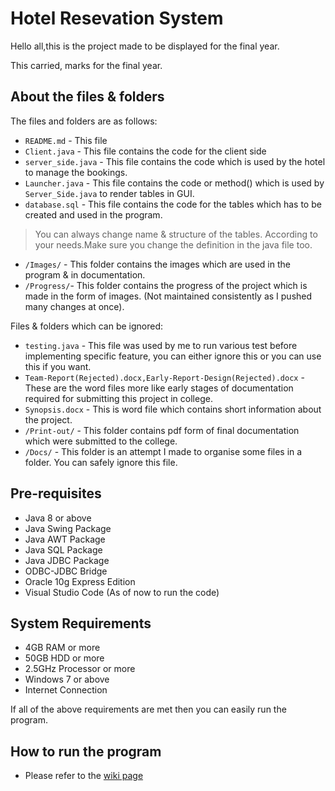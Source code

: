 # Hotel Resevation System
Hello all,this is the project made to be displayed for the final year.

This carried, marks for the final year.

## About the files & folders
The files and folders are as follows:
* `README.md` - This file
* `Client.java` - This file contains the code for the client side
* `server_side.java` - This file contains the code which is used by the hotel to manage the bookings.
* `Launcher.java` - This file contains the code or method() which is used by `Server_Side.java` to render tables in GUI.
* `database.sql` - This file contains the code for the tables which has to be created and used in the program. 
> You can always change name & structure of the tables. According to your needs.Make sure you change the definition in the java file too.
* `/Images/` - This folder contains the images which are used in the program & in documentation.
* `/Progress/`- This folder contains the progress of the project which is made in the form of images. (Not maintained consistently as I pushed many changes at once).

Files & folders which can be ignored:
* `testing.java` - This file was used by me to run various test before implementing specific feature, you can either ignore this or you can use this if you want.
* `Team-Report(Rejected).docx,Early-Report-Design(Rejected).docx` - These are the word files more like early stages of documentation required for submitting this project in college.
* `Synopsis.docx` - This is word file which contains short information about the project.
* `/Print-out/` - This folder contains pdf form of final documentation which were submitted to the college.
* `/Docs/` - This folder is an attempt I made to organise some files in a folder. You can safely ignore this file.

## Pre-requisites
* Java 8 or above
* Java Swing Package
* Java AWT Package
* Java SQL Package
* Java JDBC Package
* ODBC-JDBC Bridge
* Oracle 10g Express Edition
* Visual Studio Code (As of now to run the code)

## System Requirements
* 4GB RAM or more
* 50GB HDD or more
* 2.5GHz Processor or more
* Windows 7 or above
* Internet Connection

If all of the above requirements are met then you can easily run the program.

## How to run the program
* Please refer to the [wiki page](https://github.com/anirudhp06/Major-Project/wiki)